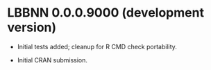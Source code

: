 # LBBNN 0.0.0.9000 (development version)

- Initial tests added; cleanup for R CMD check portability.

* Initial CRAN submission.
